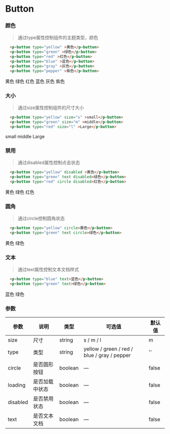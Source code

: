 # Button

### 颜色
> 通过type属性控制组件的主题类型，颜色

``` html
  <p-button type="yellow" >黄色</p-button>
  <p-button type="green" >绿色</p-button>
  <p-button type="red" >红色</p-button>
  <p-button type="blue" >蓝色</p-button>
  <p-button type="gray" >灰色</p-button>
  <p-button type="pepper" >紫色</p-button>
```
<p-button type="yellow" >黄色</p-button>
<p-button type="green" >绿色</p-button>
<p-button type="red" >红色</p-button>
<p-button type="blue" >蓝色</p-button>
<p-button type="gray" >灰色</p-button>
<p-button type="pepper" >紫色</p-button>

### 大小
> 通过size属性控制组件的尺寸大小

``` html
  <p-button type="yellow" size="s" >small</p-button>
  <p-button type="green" size="m" >middle</p-button>
  <p-button type="red" size="l" >Large</p-button>
```
<p-button type="yellow" size="s" >small</p-button>
<p-button type="green" size="m" >middle</p-button>
<p-button type="red" size="l" >Large</p-button>

### 禁用
> 通过disabled属性控制点击状态

``` html
  <p-button type="yellow" disabled >黄色</p-button>
  <p-button type="green" text disabled>绿色</p-button>
  <p-button type="red" circle disabled>红色</p-button>
```
<p-button type="yellow" disabled >黄色</p-button>
<p-button type="green" text disabled>绿色</p-button>
<p-button type="red" circle disabled>红色</p-button>

### 圆角
> 通过circle控制圆角状态

``` html
  <p-button type="yellow" circle>黄色</p-button>
  <p-button type="green" text circle>绿色</p-button>
```
<p-button type="yellow" circle>黄色</p-button>
<p-button type="green" text circle>绿色</p-button>
### 文本
> 通过text属性控制文本文档样式

``` html
  <p-button type="blue" text>蓝色</p-button>
  <p-button type="green" text>绿色</p-button>
```
<p-button type="blue" text>蓝色</p-button>
<p-button type="green" text>绿色</p-button>

### 参数
| 参数      | 说明    | 类型      | 可选值       | 默认值   |
|---------- |-------- |---------- |-------------  |-------- |
| size     | 尺寸   | string  |   s / m / l            |    m    |
| type     | 类型   | string    |   yellow / green / red / blue / gray / pepper |     ''    |
| circle     | 是否圆形按钮   | boolean    | — | false   |
| loading     | 是否加载中状态   | boolean    | — | false   |
| disabled  | 是否禁用状态    | boolean   | —   | false   |
| text  | 是否文本文档 | boolean   |  —  |  false  |